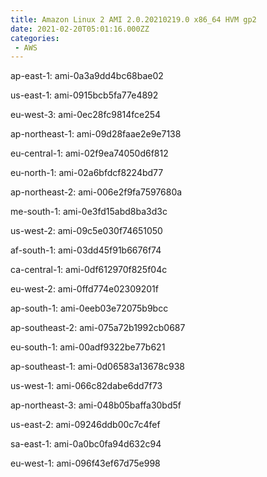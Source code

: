 ```yaml
---
title: Amazon Linux 2 AMI 2.0.20210219.0 x86_64 HVM gp2
date: 2021-02-20T05:01:16.000ZZ
categories:
 - AWS
---
```


ap-east-1: ami-0a3a9dd4bc68bae02

us-east-1: ami-0915bcb5fa77e4892

eu-west-3: ami-0ec28fc9814fce254

ap-northeast-1: ami-09d28faae2e9e7138

eu-central-1: ami-02f9ea74050d6f812

eu-north-1: ami-02a6bfdcf8224bd77

ap-northeast-2: ami-006e2f9fa7597680a

me-south-1: ami-0e3fd15abd8ba3d3c

us-west-2: ami-09c5e030f74651050

af-south-1: ami-03dd45f91b6676f74

ca-central-1: ami-0df612970f825f04c

eu-west-2: ami-0ffd774e02309201f

ap-south-1: ami-0eeb03e72075b9bcc

ap-southeast-2: ami-075a72b1992cb0687

eu-south-1: ami-00adf9322be77b621

ap-southeast-1: ami-0d06583a13678c938

us-west-1: ami-066c82dabe6dd7f73

ap-northeast-3: ami-048b05baffa30bd5f

us-east-2: ami-09246ddb00c7c4fef

sa-east-1: ami-0a0bc0fa94d632c94

eu-west-1: ami-096f43ef67d75e998

